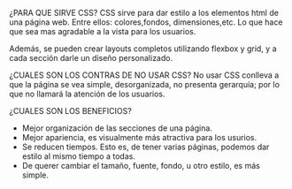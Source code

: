 ¿PARA QUE SIRVE CSS?
CSS sirve para dar estilo a los elementos html de una página web.
Entre ellos: colores,fondos, dimensiones,etc. Lo que hace que sea mas agradable a la vista para los usuarios.

Además, se pueden crear layouts completos utilizando flexbox y grid, y a cada sección darle un diseño personalizado.


¿CUALES SON LOS CONTRAS DE NO USAR CSS?
No usar CSS conlleva a que la página se vea simple, desorganizada, no presenta gerarquía; por lo que no llamará la atención de los usuarios.


¿CUALES SON LOS BENEFICIOS?
- Mejor organización de las secciones de una página.
- Mejor apariencia, es visualmente más atractiva para los usurios.
- Se reducen tiempos. Esto es, de tener varias páginas, podemos dar estilo al mismo tiempo a todas.
- De querer cambiar el tamaño, fuente, fondo, u otro estilo, es más simple.